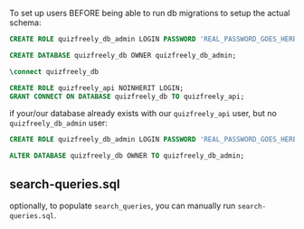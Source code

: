 To set up users BEFORE being able to run db migrations to setup the actual schema:
```sql
CREATE ROLE quizfreely_db_admin LOGIN PASSWORD 'REAL_PASSWORD_GOES_HERE';

CREATE DATABASE quizfreely_db OWNER quizfreely_db_admin;

\connect quizfreely_db

CREATE ROLE quizfreely_api NOINHERIT LOGIN;
GRANT CONNECT ON DATABASE quizfreely_db TO quizfreely_api;
```

if your/our database already exists with our `quizfreely_api` user, but no `quizfreely_db_admin` user:
```sql
CREATE ROLE quizfreely_db_admin LOGIN PASSWORD 'REAL_PASSWORD_GOES_HERE';

ALTER DATABASE quizfreely_db OWNER TO quizfreely_db_admin;
```

## search-queries.sql

optionally, to populate `search_queries`, you can manually run `search-queries.sql`.
